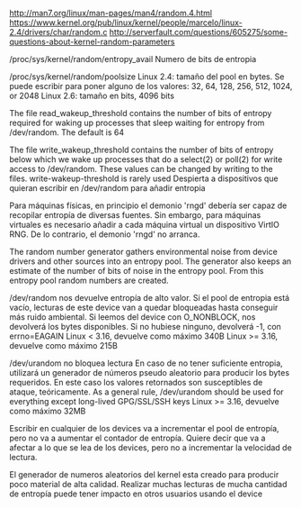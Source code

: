 http://man7.org/linux/man-pages/man4/random.4.html
https://www.kernel.org/pub/linux/kernel/people/marcelo/linux-2.4/drivers/char/random.c
http://serverfault.com/questions/605275/some-questions-about-kernel-random-parameters

/proc/sys/kernel/random/entropy_avail
Numero de bits de entropia

/proc/sys/kernel/random/poolsize
Linux 2.4: tamaño del pool en bytes. Se puede escribir para poner alguno de los valores: 32, 64, 128, 256, 512, 1024, or 2048
Linux 2.6: tamaño en bits, 4096 bits

The file read_wakeup_threshold contains the number of bits of entropy required for waking up processes that sleep waiting for entropy from /dev/random. The default is 64

The file write_wakeup_threshold contains the number of bits of entropy below which we wake up processes that do a select(2) or poll(2) for write access to /dev/random. These values can be changed by writing to the files.
write-wakeup-threshold is rarely used
Despierta a dispositivos que quieran escribir en /dev/random para añadir entropia




Para máquinas físicas, en principio el demonio 'rngd' debería ser capaz de recopilar entropía de diversas fuentes. Sin embargo, para máquinas virtuales es necesario añadir a cada máquina virtual un dispositivo VirtIO RNG. De lo contrario, el demonio 'rngd' no arranca.



The random number generator gathers environmental noise from device drivers and other sources into an entropy pool. The generator also keeps an estimate of the number of bits of noise in the entropy pool. From this entropy pool random numbers are created.

/dev/random
nos devuelve entropía de alto valor.
Si el pool de entropia está vacío, lecturas de este device van a quedar bloqueadas hasta conseguir más ruido ambiental.
Si leemos del device con O_NONBLOCK, nos devolverá los bytes disponibles. Si no hubiese ninguno, devolverá -1, con errno=EAGAIN
Linux < 3.16, devuelve como máximo 340B
Linux >= 3.16, devuelve como máximo 215B

/dev/urandom
no bloquea lectura
En caso de no tener suficiente entropia, utilizará un generador de números pseudo aleatorio para producir los bytes requeridos.
En este caso los valores retornados son susceptibles de ataque, teóricamente.
As a general rule, /dev/urandom should be used for everything except long-lived GPG/SSL/SSH keys
Linux >= 3.16, devuelve como máximo 32MB


Escribir en cualquier de los devices va a incrementar el pool de entropía, pero no va a aumentar el contador de entropía.
Quiere decir que va a afectar a lo que se lea de los devices, pero no a incrementar la velocidad de lectura.

El generador de numeros aleatorios del kernel esta creado para producir poco material de alta calidad.
Realizar muchas lecturas de mucha cantidad de entropía puede tener impacto en otros usuarios usando el device
